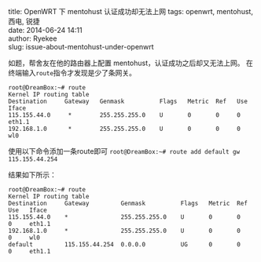 title: OpenWRT 下 mentohust 认证成功却无法上网
tags: openwrt, mentohust, 西电, 锐捷    
date: 2014-06-24 14:11  
author: Ryekee  
slug: issue-about-mentohust-under-openwrt  

如题，帮舍友在他的路由器上配置 mentohust，认证成功之后却又无法上网。 在终端输入`route`指令才发现是少了条网关。 

```
root@DreamBox:~# route 
Kernel IP routing table 
Destination     Gateway   Genmask          Flags   Metric  Ref   Use   Iface  
115.155.44.0     *        255.255.255.0    U       0       0     0     eth1.1 
192.168.1.0      *        255.255.255.0    U       0       0     0     wl0 
```
使用以下命令添加一条route即可 
`root@DreamBox:~# route add default gw 115.155.44.254`

 结果如下所示： 
 
 ```
root@DreamBox:~# route 
Kernel IP routing table
Destination     Gateway         Genmask          Flags   Metric  Ref   Use   Iface 
115.155.44.0    *               255.255.255.0    U       0       0     0     eth1.1 
192.168.1.0     *               255.255.255.0    U       0       0     0     wl0 
default         115.155.44.254  0.0.0.0          UG      0       0     0     eth1.1
 ```